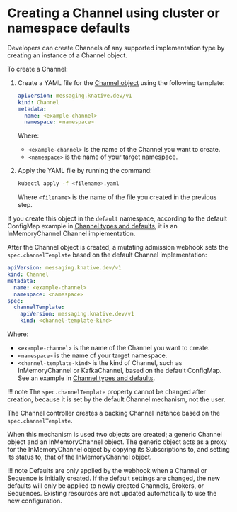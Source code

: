 # Creating a Channel using cluster or namespace defaults

Developers can create Channels of any supported implementation type by creating an instance of a
Channel object.

To create a Channel:

1. Create a YAML file for the [Channel object](https://knative.dev/docs/reference/api/eventing-api/#messaging.knative.dev/v1.Channel)
using the following template:

    ```yaml
    apiVersion: messaging.knative.dev/v1
    kind: Channel
    metadata:
      name: <example-channel>
      namespace: <namespace>
    ```
    Where:

    * `<example-channel>` is the name of the Channel you want to create.
    * `<namespace>` is the name of your target namespace.

1. Apply the YAML file by running the command:

    ```bash
    kubectl apply -f <filename>.yaml
    ```
    Where `<filename>` is the name of the file you created in the previous step.

If you create this object in the `default` namespace, according to the default ConfigMap
example in [Channel types and defaults](channel-types-defaults.md), it is an
InMemoryChannel Channel implementation.

<!-- TODO: Add tabs for kn etc-->

After the Channel object is created, a mutating admission webhook sets the `spec.channelTemplate`
based on the default Channel implementation:

```yaml
apiVersion: messaging.knative.dev/v1
kind: Channel
metadata:
  name: <example-channel>
  namespace: <namespace>
spec:
  channelTemplate:
    apiVersion: messaging.knative.dev/v1
    kind: <channel-template-kind>
```
Where:

* `<example-channel>` is the name of the Channel you want to create.
* `<namespace>` is the name of your target namespace.
* `<channel-template-kind>` is the kind of Channel, such as InMemoryChannel or KafkaChannel,
based on the default ConfigMap. See an example in [Channel types and defaults](channel-types-defaults.md).

!!! note
    The `spec.channelTemplate` property cannot be changed after creation, because it is
    set by the default Channel mechanism, not the user.


The Channel controller creates a backing Channel instance based on the `spec.channelTemplate`.

When this mechanism is used two objects are created; a generic Channel object and an
InMemoryChannel object. The generic object acts as a proxy for the InMemoryChannel object
by copying its Subscriptions to, and setting its status to, that of the InMemoryChannel
object.

!!! note
    Defaults are only applied by the webhook when a Channel or Sequence is initially created.
    If the default settings are changed, the new defaults will only be applied to newly created
    Channels, Brokers, or Sequences. Existing resources are not updated automatically to use the new
    configuration.
